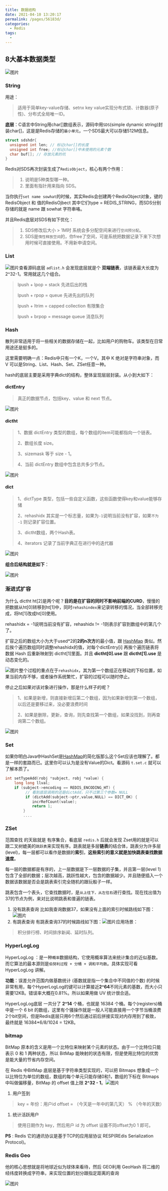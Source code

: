 ```yaml
---
title: 数据结构
date: 2021-04-10 13:20:17
permalink: /pages/56183d/
categories:
  - Redis
tags:
  - 
---
```


## 8大基本数据类型

![图片](https://img.xiaoyou66.com/2021/03/20/27fca3ce4c8e4.png)

### String

用途：

> 适用于简单key-value存储、setnx key value实现分布式锁、计数器(原子性)、分布式全局唯一ID。

**底层**：C语言中String用char[]数组表示，源码中用`SDS`(simple dynamic string)封装char[]，这是是Redis存储的`最小单元`，一个SDS最大可以存储512M信息。

```c
struct sdshdr{
  unsigned int len; // 标记char[]的长度
  unsigned int free; //标记char[]中未使用的元素个数
  char buf[]; // 存放元素的坑
}
```

Redis对SDS再次封装生成了`RedisObject`，核心有两个作用：

> 1. 说明是5种类型哪一种。
> 2. 里面有指针用来指向 SDS。

当你执行`set name sowhat`的时候，其实Redis会创建两个RedisObject对象，键的RedisObject 和 值的RedisOjbect 其中它们type = REDIS_STRING，而SDS分别存储的就是 name 跟 sowhat 字符串咯。

并且Redis底层对SDS有如下优化：

> 1. SDS修改后大小 > 1M时 系统会多分配空间来进行`空间预分配`。
> 2. SDS是`惰性释放空间`的，你free了空间，可是系统把数据记录下来下次想用时候可直接使用。不用新申请空间。

### List

![图片](https://mmbiz.qpic.cn/mmbiz_png/wJvXicD0z2dX4ksecYaj2nLDUQtGalKRicdleKtF3rSw0s7qBoxq2ChknlXQocEPkEqicpiaqoAhuZ6dGjJvn7Tb8Q/640?wx_fmt=png&tp=webp&wxfrom=5&wx_lazy=1&wx_co=1)查看源码底层 `adlist.h` 会发现底层就是个 **双端链表**，该链表最大长度为2^32-1。常用就这几个组合。

> lpush + lpop = stack 先进后出的栈 
>
> lpush + rpop = queue 先进先出的队列 
>
> lpush + ltrim = capped collection 有限集合
>
> lpush + brpop = message queue 消息队列

### Hash

散列非常适用于将一些相关的数据存储在一起，比如用户的购物车。该类型在日常用途还是挺多的。

这里需要明确一点：Redis中只有一个K，一个V。其中 K 绝对是字符串对象，而 V 可以是String、List、Hash、Set、ZSet任意一种。

hash的底层主要是采用字典dict的结构，整体呈现层层封装。从小到大如下：

#### dictEntry

> 真正的数据节点，包括key、value 和 next 节点。

![图片](https://mmbiz.qpic.cn/mmbiz_png/wJvXicD0z2dX4ksecYaj2nLDUQtGalKRicSmO2YequSYVWCbRaYxsLziaVHBIcqjhxzSO53Ra1icW1gSnicytaTU1gA/640?wx_fmt=png&tp=webp&wxfrom=5&wx_lazy=1&wx_co=1)

#### dictht

> 1、数据 dictEntry 类型的数组，每个数组的item可能都指向一个链表。
>
> 2、数组长度 size。
>
> 3、sizemask 等于 size - 1。
>
> 4、当前 dictEntry 数组中包含总共多少节点。

![图片](https://mmbiz.qpic.cn/mmbiz_png/wJvXicD0z2dX4ksecYaj2nLDUQtGalKRictDslPRoCZ9eo1Jyd1cI5TjGEKQ9zBpS7rKV1G1x0NHnrjqeA51NVWg/640?wx_fmt=png&tp=webp&wxfrom=5&wx_lazy=1&wx_co=1)

#### dict

> 1、dictType 类型，包括一些自定义函数，这些函数使得key和value能够存储
>
> 2、rehashidx 其实是一个标志量，如果为`-1`说明当前没有扩容，如果`不为 -1` 则记录扩容位置。
>
> 3、dictht数组，两个Hash表。
>
> 4、iterators 记录了当前字典正在进行中的迭代器

![图片](https://mmbiz.qpic.cn/mmbiz_png/wJvXicD0z2dX4ksecYaj2nLDUQtGalKRiceHpj6ByMtiaHicXibk2Gib0CicxJFCL79Tfzadbpt7S7k6R289ib8dp0rv1A/640?wx_fmt=png&tp=webp&wxfrom=5&wx_lazy=1&wx_co=1)

**组合后结构就是如下**：

![图片](https://mmbiz.qpic.cn/mmbiz_png/wJvXicD0z2dX4ksecYaj2nLDUQtGalKRicO2vGDPPL75yR6J0hNetEmJCR5GDNrfPbhLOTiaC9IcEO0Tnoc6GrWsQ/640?wx_fmt=png&tp=webp&wxfrom=5&wx_lazy=1&wx_co=1)

### 渐进式扩容

为什么 dictht ht[2]是两个呢？**目的是在扩容的同时不影响前端的CURD**，慢慢的把数据从ht[0]转移到ht[1]中，同时`rehashindex`来记录转移的情况，当全部转移完成，将ht[1]改成ht[0]使用。

rehashidx = -1说明当前没有扩容，rehashidx != -1则表示扩容到数组中的第几个了。

扩容之后的数组大小为大于used*2的**2的n次方**的最小值，跟 [HashMap](https://mp.weixin.qq.com/s?__biz=MzI4NjI1OTI4Nw==&mid=2247485513&idx=1&sn=340e879f3197ae9e3d8789a1ad55a76e&scene=21#wechat_redirect) 类似。然后挨个遍历数组同时调整rehashidx的值，对每个dictEntry[i] 再挨个遍历链表将数据 Hash 后重新映射到 dictht[1]里面。并且 **dictht[0].use** 跟 **dictht[1].use** 是动态变化的。

![图片](https://mmbiz.qpic.cn/mmbiz_png/wJvXicD0z2dX4ksecYaj2nLDUQtGalKRicnAYFia6e6tnNjwW51AIibvibQKdicDKwOFmPDIUVOS5jobkj2iaTFX7bxfg/640?wx_fmt=png&tp=webp&wxfrom=5&wx_lazy=1&wx_co=1)整个过程的重点在于`rehashidx`，其为第一个数组正在移动的下标位置，如果当前内存不够，或者操作系统繁忙，扩容的过程可以随时停止。

停止之后如果对该对象进行操作，那是什么样子的呢？

> 1、如果是新增，则直接新增后第二个数组，因为如果新增到第一个数组，以后还是要移过来，没必要浪费时间
>
> 2、如果是删除，更新，查询，则先查找第一个数组，如果没找到，则再查询第二个数组。

![图片](https://mmbiz.qpic.cn/mmbiz_png/wJvXicD0z2dX4ksecYaj2nLDUQtGalKRictPUUngUHIshLguZF60FLKfdBF2RCJmEFa0ibC37c3wcTrdZyGHh9w6Q/640?wx_fmt=png&tp=webp&wxfrom=5&wx_lazy=1&wx_co=1)

### Set

如果你明白Java中HashSet是[HashMap](https://mp.weixin.qq.com/s?__biz=MzI4NjI1OTI4Nw==&mid=2247485513&idx=1&sn=340e879f3197ae9e3d8789a1ad55a76e&scene=21#wechat_redirect)的简化版那么这个Set应该也理解了。都是一样的套路而已。这里你可以认为是没有Value的Dict。看源码 `t.set.c` 就可以了解本质了。

```c
int setTypeAdd(robj *subject, robj *value) {
    long long llval;
    if (subject->encoding == REDIS_ENCODING_HT) {
         // 看到底层调用的还是dictAdd，只不过第三个参数= NULL
         if (dictAdd(subject->ptr,value,NULL) == DICT_OK) {
            incrRefCount(value);
            return 1;
        }
        ....
```

### ZSet

范围查找 的天敌就是 有序集合，看底层 `redis.h` 后就会发现 Zset用的就是可以跟二叉树媲美的`跳跃表`来实现有序。跳表就是多层**链表**的结合体，跳表分为许多层(level)，每一层都可以看作是数据的**索引**，**这些索引的意义就是加快跳表查找数据速度**。

每一层的数据都是有序的，上一层数据是下一层数据的子集，并且第一层(level 1)包含了全部的数据；层次越高，跳跃性越大，包含的数据越少。并且随便插入一个数据该数据是否会是跳表索引完全随机的跟玩骰子一样。

跳表包含一个表头，它查找数据时，是`从上往下，从左往右`进行查找。现在找出值为37的节点为例，来对比说明跳表和普遍的链表。

1. 没有跳表查询 比如我查询数据37，如果没有上面的索引时候路线如下图：![图片](https://mmbiz.qpic.cn/mmbiz_png/wJvXicD0z2dX4ksecYaj2nLDUQtGalKRicWUGnibe3m19L0dNe3DMpMuJdQUCnQzzoNTHoOC0MlzTTFqOJXfdYiaGw/640?wx_fmt=png&tp=webp&wxfrom=5&wx_lazy=1&wx_co=1)
2. 有跳表查询 有跳表查询37的时候路线如下图：![图片](https://mmbiz.qpic.cn/mmbiz_png/wJvXicD0z2dX4ksecYaj2nLDUQtGalKRicg9m0y3mg1NQ7RnLPaoAjiaV2ePz06P5Y9jiaojiaY11ibiadygEBPVg2Asw/640?wx_fmt=png&tp=webp&wxfrom=5&wx_lazy=1&wx_co=1)应用场景：

> 积分排行榜、时间排序新闻、延时队列。

### HyperLogLog

HyperLogLog ：是一种`概率`数据结构，它使用概率算法来统计集合的近似基数。而它算法的最本源则是`伯努利过程 + 分桶 + 调和平均数`。具体实现可看  HyperLogLog 讲解。

**功能**：误差允许范围内做基数统计 (基数就是指一个集合中不同值的个数) 的时候非常有用，每个HyperLogLog的键可以计算接近**2^64**不同元素的基数，而大小只需要12KB。错误率大概在0.81%。所以如果用做 UV 统计很合适。

HyperLogLog底层 一共分了 **2^14** 个桶，也就是 16384 个桶。每个(registers)桶中是一个 6 bit 的数组，这里有个骚操作就是一般人可能直接用一个字节当桶浪费2个bit空间，但是Redis底层只用6个然后通过前后拼接实现对内存用到了极致，最终就是 16384*6/8/1024 = 12KB。

### bitmap

BitMap 原本的含义是用一个比特位来映射某个元素的状态。由于一个比特位只能表示 0 和 1 两种状态，所以 BitMap 能映射的状态有限，但是使用比特位的优势是能大量的节省内存空间。

在 Redis 中BitMap 底层是基于字符串类型实现的，可以把 Bitmaps 想象成一个以比特位为单位的数组，数组的每个单元只能存储0和1，数组的下标在 Bitmaps 中叫做偏移量，BitMap 的 offset 值上限 **2^32 - 1**。![图片](https://mmbiz.qpic.cn/mmbiz_png/wJvXicD0z2dX4ksecYaj2nLDUQtGalKRic9gbIkzHhat4licrMDFto2EI9H4sv8fEib74SUZC90WP3YmsgibjoAjFiaA/640?wx_fmt=png&tp=webp&wxfrom=5&wx_lazy=1&wx_co=1)

1. 用户签到

> key = 年份：用户id  offset = （今天是一年中的第几天） % （今年的天数）

1. 统计活跃用户

> 使用日期作为 key，然后用户 id 为 offset 设置不同offset为0 1 即可。

**PS** : Redis 它的通讯协议是基于TCP的应用层协议 RESP(REdis Serialization Protocol)。

### Redis Geo

他的核心思想就是将地球近似为球体来看待，然后 GEO利用 GeoHash 将二维的经纬度转换成字符串，来实现位置的划分跟指定距离的查询

![图片](https://mmbiz.qpic.cn/mmbiz_png/wJvXicD0z2dX4ksecYaj2nLDUQtGalKRicFYicGibuzic9CrX7vDQkbEndv9pdGiaEiaL6zD1xNMKpEmQicTtezib4JBDOQ/640?wx_fmt=png&tp=webp&wxfrom=5&wx_lazy=1&wx_co=1)

